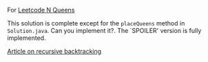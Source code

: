 For [Leetcode N Queens](https://leetcode.com/problems/n-queens/)

This solution is complete except for the `placeQueens` method in `Solution.java`. Can you implement it?.  The `SPOILER' version is fully implemented.

[Article on recursive backtracking](https://medium.com/swlh/recursive-backtracking-for-combinatorial-path-finding-and-sudoku-solver-algorithms-1bf46ba2838c)
